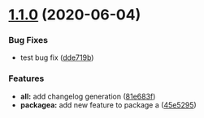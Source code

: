 # [1.1.0](https://github.com/cgaube/test/compare/v1.0.4...v1.1.0) (2020-06-04)

### Bug Fixes

* test bug fix ([dde719b](https://github.com/cgaube/test/commit/dde719be36319195bd0c5906537315b4fde68663))

### Features

* **all:** add changelog generation ([81e683f](https://github.com/cgaube/test/commit/81e683f47d615b2a9b8ae9762066e127e5746a5d))
* **packagea:** add new feature to package a ([45e5295](https://github.com/cgaube/test/commit/45e5295f115cd912b68902d3d1292878256f8b5e))
